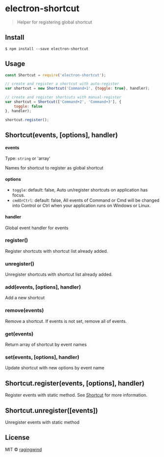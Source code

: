 # electron-shortcut

> Helper for registering global shortcut


## Install

```
$ npm install --save electron-shortcut
```


## Usage

```js
const Shortcut = require('electron-shortcut');

// create and register a shortcut with auto-register
var shortcut = new Shortcut('Command+1', {toggle: true}, handler);

// create and register shortcuts with manual-register
var shortcut = Shortcut(['Command+2', 'Command+3'], {
	toggle: false
}, handler);

shortcut.register();
```

## Shortcut(events, [options], handler)

#### events

Type: `string` or 'array'

Names for shortcut to register as global shortcut

#### options

- `toggle`: default: false, Auto un/register shortcuts on application has focus.
- `cmdOrCtrl`: default: false, All events of Command or Cmd will be changed into Control or Ctrl when your application runs on Windows or Linux.

#### handler

Global event handler for events

### register()

Register shortcuts with shortcut list already added.

### unregister()

Unregister shortcuts with shortcut list already added.

### add(events, [options], handler)

Add a new shortcut

### remove(events)

Remove a shortcut. If events is not set, remove all of events.

### get(events)

Return array of shortcut by event names

### set(events, [options], handler)

Update shortcut with new options by event name

## Shortcut.register(events, [options], handler)

Register events with static method. See [Shortcut](#Shortcut) for more information.

## Shortcut.unregister([events])

Unregister events with static method

## License

MIT © [ragingwind](http://ragingwind.me)
